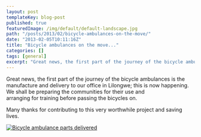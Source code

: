 ```yaml
---
layout: post
templateKey: blog-post
published: true
featuredImage: /img/default/default-landscape.jpg
path: "/posts/2013/02/bicycle-ambulances-on-the-move/"
date: "2013-02-05T10:11:16Z"
title: "Bicycle ambulances on the move..."
categories: []
tags: [general]
excerpt: "Great news, the first part of the journey of the bicycle ambulances is the manufacture and delivery..."
---
```


Great news, the first part of the journey of the bicycle ambulances is the manufacture and delivery to our office in Lilongwe; this is now happening.  We shall be preparing the communities for their use and arranging for training before passing the bicycles on.

Many thanks for contributing to this very worthwhile project and saving lives.

[![Bicycle ambulance parts delivered](https://f000.backblazeb2.com/file/avm-wp-uploads/2013/02/CIMG2918sml_bicyleamb2.jpg)](https://f000.backblazeb2.com/file/avm-wp-uploads/2013/02/CIMG2918sml_bicyleamb2.jpg)
